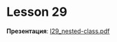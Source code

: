 # Lesson 29

**Презентация**: [l29_nested-class.pdf](https://github.com/ait-tr/cohort42.3/blob/main/basic_programming/lesson_28/presentation/l29_nested-class.pdf)

